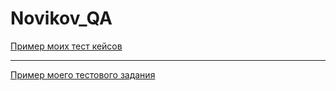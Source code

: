 # Novikov_QA
[Пример моих тест кейсов](https://docs.google.com/spreadsheets/d/1iEt5Xyb11Aq6N9F8nNlHHhIOrjyAu9s1AycXzihJ6VQ/edit#gid=655704575)

---

[Пример моего тестового задания](https://podlec.atlassian.net/jira/software/c/projects/CZXCZA/boards/2?selectedIssue=CZXCZA-3)